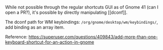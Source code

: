 While not possible through the regular shortcuts GUI as of Gnome 41 (can I open a PR?), it's possible by directly manipulating [[dconf]].

The dconf path for WM keybindings: `/org/gnome/desktop/wm/keybindings/`, add binding as an array item.

Reference: https://superuser.com/questions/409843/add-more-than-one-keyboard-shortcut-for-an-action-in-gnome